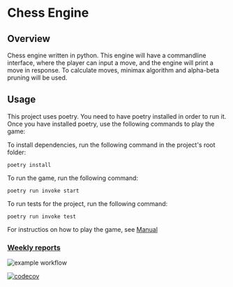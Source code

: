 # Chess Engine

## Overview
Chess engine written in python. This engine will have a commandline interface, where the player can input a move, and the engine will print a move in response. To calculate moves, minimax algorithm and alpha-beta pruning will be used.

## Usage
This project uses poetry. You need to have poetry installed in order to run it.
Once you have installed poetry, use the following commands to play the game:

To install dependencies, run the following command in the project's root folder:
~~~
poetry install
~~~

To run the game, run the following command:
~~~
poetry run invoke start
~~~

To run tests for the project, run the following command:
~~~
poetry run invoke test
~~~
For instructios on how to play the game, see [Manual](./documentation/manual.md)

### [Weekly reports](./documentation/viikkoraportit)

![example workflow](https://github.com/rikumat/chess-engine/workflows/CI/badge.svg)

[![codecov](https://codecov.io/gh/rikumat/chess-engine/graph/badge.svg?token=79OMT6GWXF)](https://codecov.io/gh/rikumat/chess-engine)

